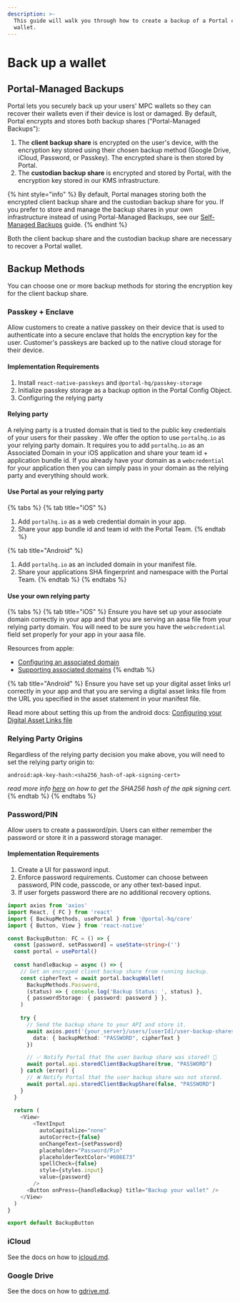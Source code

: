 ```yaml
---
description: >-
  This guide will walk you through how to create a backup of a Portal client's
  wallet.
---
```


# Back up a wallet

## Portal-Managed Backups

Portal lets you securely back up your users' MPC wallets so they can recover their wallets even if their device is lost or damaged. By default, Portal encrypts and stores both backup shares ("Portal-Managed Backups"):

1. The **client backup share** is encrypted on the user's device, with the encryption key stored using their chosen backup method (Google Drive, iCloud, Password, or Passkey). The encrypted share is then stored by Portal.
2. The **custodian backup share** is encrypted and stored by Portal, with the encryption key stored in our KMS infrastructure.

{% hint style="info" %}
By default, Portal manages storing both the encrypted client backup share and the custodian backup share for you. If you prefer to store and manage the backup shares in your own infrastructure instead of using Portal-Managed Backups, see our [Self-Managed Backups](../../resources/self-managed-backups.md) guide.
{% endhint %}

Both the client backup share and the custodian backup share are necessary to recover a Portal wallet.

## Backup Methods

You can choose one or more backup methods for storing the encryption key for the client backup share.

### Passkey + Enclave

Allow customers to create a native passkey on their device that is used to authenticate into a secure enclave that holds the encryption key for the user. Customer's passkeys are backed up to the native cloud storage for their device.&#x20;

#### Implementation Requirements

1. Install `react-native-passkeys` and `@portal-hq/passkey-storage`
2. Initialize passkey storage as a backup option in the Portal Config Object.&#x20;
3. Configuring the relying party

#### Relying party

A relying party is a trusted domain that is tied to the public key credentials of your users for their passkey . We offer the option to use `portalhq.io` as your relying party domain. It requires you to add `portalhq.io` as an Associated Domain in your iOS application and share your team id + application bundle id. If you already have your domain as a `webcredential` for your application then you can simply pass in your domain as the relying party and everything should work.&#x20;

#### Use Portal as your relying party

{% tabs %}
{% tab title="iOS" %}
1. Add `portalhq.io` as a web credential domain in your app.
2. Share your app bundle id and team id with the Portal Team.
{% endtab %}

{% tab title="Android" %}
1. Add `portalhq.io` as an included domain in your manifest file.
2. Share your applications SHA fingerprint and namespace with the Portal Team.
{% endtab %}
{% endtabs %}

#### Use your own relying party

{% tabs %}
{% tab title="iOS" %}
Ensure you have set up your associate domain correctly in your app and that you are serving an aasa file from your relying party domain. You will need to be sure you have the `webcredential` field set properly for your app in your aasa file.&#x20;

Resources from apple:

* [Configuring an associated domain](https://developer.apple.com/documentation/xcode/configuring-an-associated-domain#Provide-an-Apple-App-Site-Association-file)
* [Supporting associated domains](https://developer.apple.com/documentation/xcode/supporting-associated-domains#Add-the-associated-domain-file-to-your-website)
{% endtab %}

{% tab title="Android" %}
Ensure you have set up your digital asset links url correctly in your app and that you are serving a digital asset links file from the URL you specified in the asset statement in your manifest file.

Read more about setting this up from the android docs: [Configuring your Digital Asset Links file](https://developer.android.com/training/sign-in/passkeys#add-support-dal)

### Relying Party Origins

Regardless of the relying party decision you make above, you will need to set the relying party origin to:&#x20;

```
android:apk-key-hash:<sha256_hash-of-apk-signing-cert>
```

_read more info_ [_here_](https://developer.android.com/training/sign-in/passkeys#verify-origin) _on how to get the SHA256 hash of the apk signing cert._
{% endtab %}
{% endtabs %}

### Password/PIN

Allow users to create a password/pin. Users can either remember the password or store it in a password storage manager.

#### Implementation Requirements

1. Create a UI for password input.&#x20;
2. Enforce password requirements. Customer can choose between password, PIN code, passcode, or any other text-based input.
3. If user forgets password there are no additional recovery options.

```typescript
import axios from 'axios'
import React, { FC } from 'react'
import { BackupMethods, usePortal } from '@portal-hq/core'
import { Button, View } from 'react-native'

const BackupButton: FC = () => {
  const [password, setPassword] = useState<string>('')
  const portal = usePortal()
  
  const handleBackup = async () => {
    // Get an encryped client backup share from running backup.
    const cipherText = await portal.backupWallet(
      BackupMethods.Password,
      (status) => { console.log('Backup Status: ', status) },
      { passwordStorage: { password: password } },
    )
    
    try {
      // Send the backup share to your API and store it.
      await axios.post('{your_server}/users/[userId]/user-backup-shares', {
        data: { backupMethod: "PASSWORD", cipherText }
      })

      // ✅ Notify Portal that the user backup share was stored! 🙌
      await portal.api.storedClientBackupShare(true, "PASSWORD")
    } catch (error) {
      // ❌ Notify Portal that the user backup share was not stored.
      await portal.api.storedClientBackupShare(false, "PASSWORD")
    }
  }
  
  return (
    <View>
        <TextInput
          autoCapitalize="none"
          autoCorrect={false}
          onChangeText={setPassword}
          placeholder="Password/Pin"
          placeholderTextColor="#6B6E73"
          spellCheck={false}
          style={styles.input}
          value={password}
        />
      <Button onPress={handleBackup} title="Backup your wallet" />
    </View>
  )
}

export default BackupButton
```

### iCloud

See the docs on how to [icloud.md](../../resources/backup-options/icloud.md "mention").

### Google Drive

See the docs on how to [gdrive.md](../../resources/backup-options/gdrive.md "mention").
